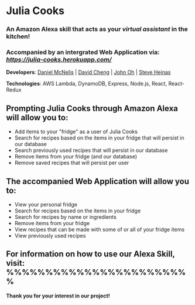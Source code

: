 # Julia Cooks

### An **Amazon Alexa** skill that acts as your _virtual assistant_ in the kitchen!

### Accompanied by an intergrated Web Application via: _https://julia-cooks.herokuapp.com/_

**Developers**: [Daniel McNelis](https://github.com/danielmcnelis) | [David Cheng](https://github.com/davidc526) | [John Oh](https://github.com/johnoh26) | [Steve Hejnas](https://github.com/SHejnas)

**Technologies**: AWS Lambda, DynamoDB, Express, Node.js, React, React-Redux

## Prompting Julia Cooks through Amazon Alexa will allow you to:

- Add items to your "fridge" as a user of Julia Cooks
- Search for recipes based on the items in your fridge that will persist in our database
- Search previously used recipes that will persist in our database
- Remove items from your fridge (and our database)
- Remove saved recipes that will persist per user

## The accompanied Web Application will allow you to:

- View your personal fridge
- Search for recipes based on the items in your fridge
- Search for recipes by name or ingredients
- Remove items from your fridge
- View recipes that can be made with some of or all of your fridge items
- View previously used recipes

## For information on how to use our Alexa Skill, visit: %%%%%%%%%%%%%%%%%%%%%%%%

**Thank you for your interest in our project!**
